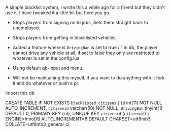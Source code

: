 A simple blacklist system, I wrote this a while ago for a friend but they didn't use it. I have tweaked it a little bit but here you go

- Stops players from signing on to jobs, Sets them straight back to unemployed.
- Stops players from getting in blacklisted vehicles.
- Added a feature where is `DrivingBan` is set to true / 1 in db, the player cannot drive any vehicle at all, if set to false they only are restricted to whatever is set in the config.lua
- Using default qb-input and menu.

- Will not be maintaining this myself, if you want to do anything with it fork it and do whatever or push a pr.


Import this db


CREATE TABLE IF NOT EXISTS `blacklisted_citizens` (
  `id` int(11) NOT NULL AUTO_INCREMENT,
  `citizenid` varchar(50) NOT NULL,
  `DrivingBan` tinyint(1) DEFAULT 0,
  PRIMARY KEY (`id`),
  UNIQUE KEY `citizenid` (`citizenid`)
) ENGINE=InnoDB AUTO_INCREMENT=8 DEFAULT CHARSET=utf8mb3 COLLATE=utf8mb3_general_ci;